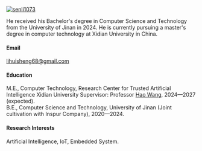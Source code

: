 

[![senli1073](https://img.shields.io/badge/QingpengLi-github-blue?logo=github)](https://github.com/Qingpeng-Li)

He received his Bachelor's degree in Computer Science and Technology from the University of Jinan in 2024. He is currently pursuing a master's degree in computer technology at Xidian University in China.

#### Email
lihuisheng68@gmail.com

#### Education
M.E., Computer Technology, Research Center for Trusted Artificial Intelligence Xidian University Supervisor: Professor [Hao Wang](https://faculty.xidian.edu.cn/WANGHAO/zh_CN/index/446795/list/index.htm), 2024—2027 (expected).\
B.E., Computer Science and Technology, University of Jinan (Joint cultivation with Inspur Company), 2020—2024.

#### Research Interests
Artificial Intelligence, IoT, Embedded System.

